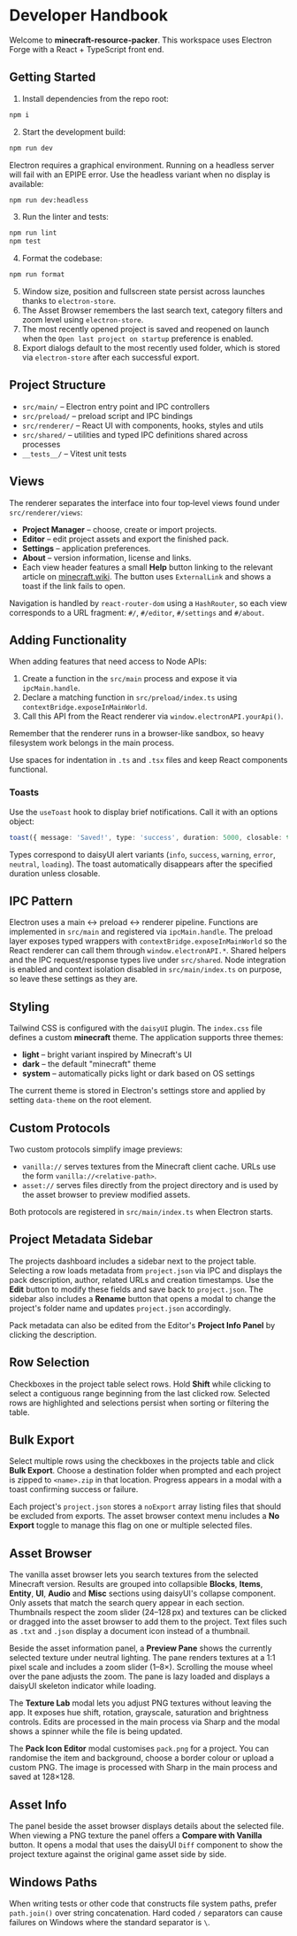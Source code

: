 # Developer Handbook

Welcome to **minecraft-resource-packer**. This workspace uses Electron Forge with a React + TypeScript front end.

## Getting Started

1. Install dependencies from the repo root:

```bash
npm i
```

2. Start the development build:

```bash
npm run dev
```

Electron requires a graphical environment. Running on a headless server will fail with an EPIPE error. Use the headless variant when no display is available:

```bash
npm run dev:headless
```

3. Run the linter and tests:

```bash
npm run lint
npm test
```

4. Format the codebase:

```bash
npm run format
```

5. Window size, position and fullscreen state persist across launches thanks to `electron-store`.
6. The Asset Browser remembers the last search text, category filters and zoom level using `electron-store`.
7. The most recently opened project is saved and reopened on launch when the `Open last project on startup` preference is enabled.
8. Export dialogs default to the most recently used folder, which is stored via `electron-store` after each successful export.

## Project Structure

- `src/main/` – Electron entry point and IPC controllers
- `src/preload/` – preload script and IPC bindings
- `src/renderer/` – React UI with components, hooks, styles and utils
- `src/shared/` – utilities and typed IPC definitions shared across processes
- `__tests__/` – Vitest unit tests

## Views

The renderer separates the interface into four top‑level views found under
`src/renderer/views`:

- **Project Manager** – choose, create or import projects.
- **Editor** – edit project assets and export the finished pack.
- **Settings** – application preferences.
- **About** – version information, license and links.
- Each view header features a small **Help** button linking to the relevant article on
  [minecraft.wiki](https://minecraft.wiki/). The button uses `ExternalLink` and shows
  a toast if the link fails to open.

Navigation is handled by `react-router-dom` using a `HashRouter`, so each view
corresponds to a URL fragment: `#/`, `#/editor`, `#/settings` and `#/about`.

## Adding Functionality

When adding features that need access to Node APIs:

1. Create a function in the `src/main` process and expose it via `ipcMain.handle`.
2. Declare a matching function in `src/preload/index.ts` using `contextBridge.exposeInMainWorld`.
3. Call this API from the React renderer via `window.electronAPI.yourApi()`.

Remember that the renderer runs in a browser-like sandbox, so heavy filesystem work belongs in the main process.

Use spaces for indentation in `.ts` and `.tsx` files and keep React components functional.

### Toasts

Use the `useToast` hook to display brief notifications. Call it with an options
object:

```ts
toast({ message: 'Saved!', type: 'success', duration: 5000, closable: true });
```

Types correspond to daisyUI alert variants (`info`, `success`, `warning`, `error`,
`neutral`, `loading`). The toast automatically disappears after the specified
duration unless closable.

## IPC Pattern

Electron uses a main ↔ preload ↔ renderer pipeline. Functions are implemented in
`src/main` and registered via `ipcMain.handle`. The preload layer exposes typed
wrappers with `contextBridge.exposeInMainWorld` so the React renderer can call
them through `window.electronAPI.*`. Shared helpers and the IPC request/response
types live under `src/shared`. Node integration is enabled and context
isolation disabled in `src/main/index.ts` on purpose, so leave these settings
as they are.

## Styling

Tailwind CSS is configured with the `daisyUI` plugin. The `index.css`
file defines a custom **minecraft** theme. The application supports three
themes:

- **light** – bright variant inspired by Minecraft's UI
- **dark** – the default "minecraft" theme
- **system** – automatically picks light or dark based on OS settings

The current theme is stored in Electron's settings store and applied by setting
`data-theme` on the root element.

## Custom Protocols

Two custom protocols simplify image previews:

- `vanilla://` serves textures from the Minecraft client cache. URLs use the
  form `vanilla://<relative-path>`.
- `asset://` serves files directly from the project directory and is used by the
  asset browser to preview modified assets.

Both protocols are registered in `src/main/index.ts` when Electron starts.

## Project Metadata Sidebar

The projects dashboard includes a sidebar next to the project table. Selecting a
row loads metadata from `project.json` via IPC and displays the pack description,
author, related URLs and creation timestamps. Use the **Edit** button to modify
these fields and save back to `project.json`. The sidebar also includes a
**Rename** button that opens a modal to change the project's folder name and
updates `project.json` accordingly.

Pack metadata can also be edited from the Editor's **Project Info Panel** by clicking the description.

## Row Selection

Checkboxes in the project table select rows. Hold **Shift** while clicking to
select a contiguous range beginning from the last clicked row. Selected rows are
highlighted and selections persist when sorting or filtering the table.

## Bulk Export

Select multiple rows using the checkboxes in the projects table and click
**Bulk Export**. Choose a destination folder when prompted and each project
is zipped to `<name>.zip` in that location. Progress appears in a modal with a
toast confirming success or failure.

Each project's `project.json` stores a `noExport` array listing files that
should be excluded from exports. The asset browser context menu includes a
**No Export** toggle to manage this flag on one or multiple selected files.

## Asset Browser

The vanilla asset browser lets you search textures from the selected Minecraft
version. Results are grouped into collapsible **Blocks**, **Items**, **Entity**,
**UI**, **Audio** and **Misc** sections using daisyUI's collapse component. Only assets
that match the search query appear in each section. Thumbnails respect the zoom
slider (24–128 px) and textures can be clicked or dragged into the asset browser
to add them to the project.
Text files such as `.txt` and `.json` display a document icon instead of a thumbnail.

Beside the asset information panel, a **Preview Pane** shows the currently
selected texture under neutral lighting. The pane renders textures at a 1:1
pixel scale and includes a zoom slider (1–8×). Scrolling the mouse wheel over
the pane adjusts the zoom. The pane is lazy loaded and displays a
daisyUI skeleton indicator while loading.

The **Texture Lab** modal lets you adjust PNG textures without leaving the app.
It exposes hue shift, rotation, grayscale, saturation and brightness controls.
Edits are processed in the main process via Sharp and the modal shows a spinner
while the file is being updated.

The **Pack Icon Editor** modal customises `pack.png` for a project. You can
randomise the item and background, choose a border colour or upload a custom PNG.
The image is processed with Sharp in the main process and saved at 128×128.

## Asset Info

The panel beside the asset browser displays details about the selected file. When
viewing a PNG texture the panel offers a **Compare with Vanilla** button. It
opens a modal that uses the daisyUI `Diff` component to show the project texture
against the original game asset side by side.

## Windows Paths

When writing tests or other code that constructs file system paths, prefer
`path.join()` over string concatenation. Hard coded `/` separators can cause
failures on Windows where the standard separator is `\`.

